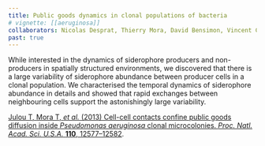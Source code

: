 ```yaml
---
title: Public goods dynamics in clonal populations of bacteria
# vignette: [[aeruginosa]]
collaborators: Nicolas Desprat, Thierry Mora, David Bensimon, Vincent Croquette
past: true
---
```


While interested in the dynamics of siderophore producers and non-producers in spatially structured environments, we discovered that there is a large variability of siderophore abundance between producer cells in a clonal population. We characterised the temporal dynamics of siderophore abundance in details and showed that rapid exchanges between neighbouring cells support the astonishingly large variability.

[<span class="co-first">Julou T</span>, <span class="co-first">Mora T</span>, *et al.* (2013) Cell-cell contacts confine public goods diffusion inside <i>Pseudomonas aeruginosa</i> clonal microcolonies. *Proc. Natl. Acad. Sci. U.S.A.* **110**, 12577–12582](http://dx.doi.org/10.1073/pnas.1301428110).
